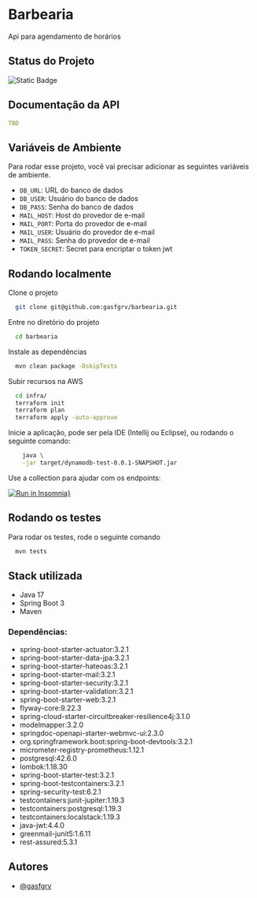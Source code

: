 # Barbearia
Api para agendamento de horários

## Status do Projeto

![Static Badge](https://img.shields.io/badge/status-em_desenvolvimento-brightgreen?style=for-the-badge&logo=appveyor)

## Documentação da API

```yaml
TBD
```

## Variáveis de Ambiente

Para rodar esse projeto, você vai precisar adicionar as seguintes variáveis de ambiente.

- `DB_URL`: URL do banco de dados
- `DB_USER`: Usuário do banco de dados
- `DB_PASS`: Senha do banco de dados
- `MAIL_HOST`: Host do provedor de e-mail
- `MAIL_PORT`: Porta do provedor de e-mail
- `MAIL_USER`: Usuário do provedor de e-mail
- `MAIL_PASS`: Senha do provedor de e-mail
- `TOKEN_SECRET`: Secret para encriptar o token jwt

## Rodando localmente

Clone o projeto

```bash
  git clone git@github.com:gasfgrv/barbearia.git
```

Entre no diretório do projeto

```bash
  cd barbearia
```

Instale as dependências

```bash
  mvn clean package -DskipTests
```

Subir recursos na AWS

```bash
  cd infra/
  terraform init
  terraform plan
  terraform apply -auto-approve
```

Inicie a aplicação, pode ser pela IDE (Intellij ou Eclipse), ou rodando o seguinte comando:

```bash
    java \
    -jar target/dynamodb-test-0.0.1-SNAPSHOT.jar
```

Use a collection para ajudar com os endpoints:

[![Run in Insomnia}](https://insomnia.rest/images/run.svg)](https://insomnia.rest/run/?label=barbearia&uri=https%3A%2F%2Fraw.githubusercontent.com%2Fgasfgrv%2Fbarbearia%2Fmaster%2Fdocs%2Fcollection.yaml)

## Rodando os testes

Para rodar os testes, rode o seguinte comando

```bash
  mvn tests
```

## Stack utilizada

- Java 17
- Spring Boot 3
- Maven

### Dependências:

- spring-boot-starter-actuator:3.2.1
- spring-boot-starter-data-jpa:3.2.1
- spring-boot-starter-hateoas:3.2.1
- spring-boot-starter-mail:3.2.1
- spring-boot-starter-security:3.2.1
- spring-boot-starter-validation:3.2.1
- spring-boot-starter-web:3.2.1
- flyway-core:9.22.3
- spring-cloud-starter-circuitbreaker-resilience4j:3.1.0
- modelmapper:3.2.0
- springdoc-openapi-starter-webmvc-ui:2.3.0
- org.springframework.boot:spring-boot-devtools:3.2.1
- micrometer-registry-prometheus:1.12.1
- postgresql:42.6.0
- lombok:1.18.30
- spring-boot-starter-test:3.2.1
- spring-boot-testcontainers:3.2.1
- spring-security-test:6.2.1
- testcontainers:junit-jupiter:1.19.3
- testcontainers:postgresql:1.19.3
- testcontainers:localstack:1.19.3
- java-jwt:4.4.0
- greenmail-junit5:1.6.11
- rest-assured:5.3.1

## Autores

- [@gasfgrv](https://www.github.com/gasfgrv)